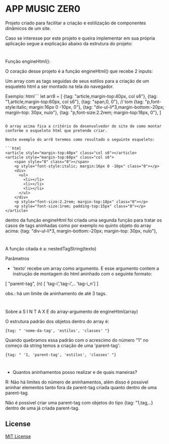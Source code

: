 # APP MUSIC ZER0

Projeto criado para facilitar a criação e
estilização de componentes dinâmicos de
um site.

Caso se interesse por este projeto e queira implementar
em sua própria aplicação segue a explicação abaixo da estrutura do projeto:

#

Função engineHtml():

O coração desse projeto é a função engineHtml() que
recebe 2 inputs: 

Um array com as tags seguidas de seus estilos para
a criação de um esqueleto html a ser montado na tela do navegador.

Exemplo:
html```
let arr8 = [
{tag: "article,margin-top:40px, col s6"},
{tag: "1,article,margin-top:60px, col s6"},
{tag: "span,0, 0"}, // tom
{tag: "p,font-style:italic; margin:16px 0 -10px, 0"},
{tag: "div-ul-li*3,margin-bottom:-20px; margin-top: 30px, nulo"},
{tag: "p,font-size:2.2rem; margin-top:18px, 0"},
]
```

O array acima fica a critério do desenvolvedor do site de como montar
conforme o esqueleto html que pretende criar.

Neste exemplo do arr8 teremos como resultado o seguinte esqueleto:

```html
<article style="margin-top:40px" class="col s6"></article>
<article style="margin-top:60px" class="col s6">
	<span style="0" class="0"></span>
	<p style="font-style:italic; margin:16px 0 -10px" class="0"></p>
	<div>
	  <ul>
	    <li></li>
	    <li></li>
	    <li></li>
	  </ul>
	</div>
	<p style="font-size:2.2rem; margin-top:18px" class="0"></p>
	<p style="font-size:1rem; padding-top:15px" class="0"></p>
</article>
```
dentro da função engineHtml foi criada uma segunda função
para tratar os casos de tags aninhadas como por exemplo no quinto
objeto do array acima:
	{tag: "div-ul-li*3, margin-bottom:-20px; margin-top: 30px, nulo"},

#
A função citada é a: nestedTagString(texto)

Parâmetros

- 'texto' recebe um array como argumento. E esse argumento contem a instrução de montagem do html aninhado com o seguinte formato:

[ "parent-tag", (n) [ 'tag-i','tag-i',.. 'tag-i_n'] ]

obs.: há um limite de aninhamento de até 3 tags.

#

Sobre  a  S I N T A X E  do  array-argumento  de  engineHtml(array)

O estrutura padrão dos objetos dentro do array é:

	{tag: " 'nome-da-tag', 'estilos', 'classes' "}

Quando quebramos essa padrão com o acrescimo do número  "1" no
começo da string temos a criação de uma 'parent-tag':

	{tag: " '1, 'parent-tag', 'estilos', 'classes' "}

#

- Quantos aninhamentos posso realizar e de quais maneiras?

R: Não há limites do número de aninhamentos, além disso
 é possível aninhar elementos tanto fora da parent-tag
 criada quanto dentro de uma parent-tag.

   Não é possivel criar uma parent-tag com objetos do tipo {tag: "1,tag,..} dentro de uma já criada parent-tag.



## License

[MIT License](LICENSE)
